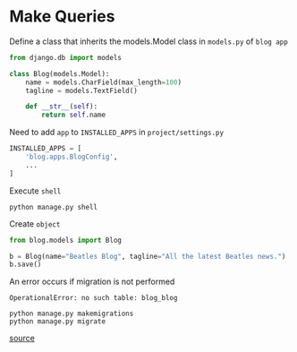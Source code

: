 # Make Queries

Define a class that inherits the models.Model class in `models.py` of `blog app`
```python
from django.db import models

class Blog(models.Model):
    name = models.CharField(max_length=100)
    tagline = models.TextField()

    def __str__(self):
        return self.name
```


Need to add `app` to `INSTALLED_APPS` in `project/settings.py`
```python
INSTALLED_APPS = [
    'blog.apps.BlogConfig',
    ...
]
```

Execute `shell`
```shell
python manage.py shell
```

Create `object`
```python
from blog.models import Blog

b = Blog(name="Beatles Blog", tagline="All the latest Beatles news.")
b.save()
```

An error occurs if migration is not performed
```
OperationalError: no such table: blog_blog
```
```shell
python manage.py makemigrations
python manage.py migrate
```

[source](
https://docs.djangoproject.com/en/5.0/topics/db/queries/)